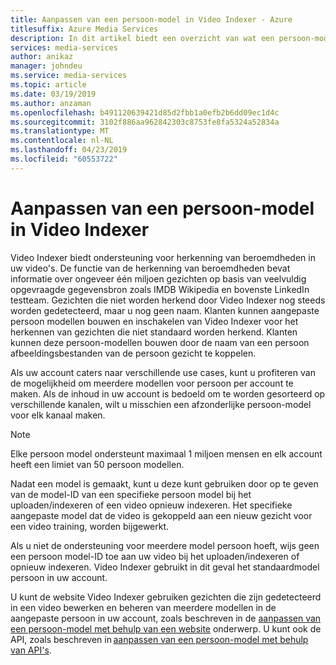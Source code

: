 ```yaml
---
title: Aanpassen van een persoon-model in Video Indexer - Azure
titlesuffix: Azure Media Services
description: In dit artikel biedt een overzicht van wat een persoon-model in Video Indexer is en hoe u kunt aanpassen.
services: media-services
author: anikaz
manager: johndeu
ms.service: media-services
ms.topic: article
ms.date: 03/19/2019
ms.author: anzaman
ms.openlocfilehash: b491120639421d85d2fbb1a0efb2b6dd09ec1d4c
ms.sourcegitcommit: 3102f886aa962842303c8753fe8fa5324a52834a
ms.translationtype: MT
ms.contentlocale: nl-NL
ms.lasthandoff: 04/23/2019
ms.locfileid: "60553722"
---
```

# <a name="customize-a-person-model-in-video-indexer"></a>Aanpassen van een persoon-model in Video Indexer

Video Indexer biedt ondersteuning voor herkenning van beroemdheden in uw video's. De functie van de herkenning van beroemdheden bevat informatie over ongeveer één miljoen gezichten op basis van veelvuldig opgevraagde gegevensbron zoals IMDB Wikipedia en bovenste LinkedIn testteam. Gezichten die niet worden herkend door Video Indexer nog steeds worden gedetecteerd, maar u nog geen naam. Klanten kunnen aangepaste persoon modellen bouwen en inschakelen van Video Indexer voor het herkennen van gezichten die niet standaard worden herkend. Klanten kunnen deze persoon-modellen bouwen door de naam van een persoon afbeeldingsbestanden van de persoon gezicht te koppelen.  

Als uw account caters naar verschillende use cases, kunt u profiteren van de mogelijkheid om meerdere modellen voor persoon per account te maken. Als de inhoud in uw account is bedoeld om te worden gesorteerd op verschillende kanalen, wilt u misschien een afzonderlijke persoon-model voor elk kanaal maken. 

> [!NOTE]
> Elke persoon model ondersteunt maximaal 1 miljoen mensen en elk account heeft een limiet van 50 persoon modellen. 

Nadat een model is gemaakt, kunt u deze kunt gebruiken door op te geven van de model-ID van een specifieke persoon model bij het uploaden/indexeren of een video opnieuw indexeren. Het specifieke aangepaste model dat de video is gekoppeld aan een nieuw gezicht voor een video training, worden bijgewerkt. 

Als u niet de ondersteuning voor meerdere model persoon hoeft, wijs geen een persoon model-ID toe aan uw video bij het uploaden/indexeren of opnieuw indexeren. Video Indexer gebruikt in dit geval het standaardmodel persoon in uw account. 

U kunt de website Video Indexer gebruiken gezichten die zijn gedetecteerd in een video bewerken en beheren van meerdere modellen in de aangepaste persoon in uw account, zoals beschreven in de [aanpassen van een persoon-model met behulp van een website](customize-person-model-with-website.md) onderwerp. U kunt ook de API, zoals beschreven in [aanpassen van een persoon-model met behulp van API's](customize-person-model-with-api.md).